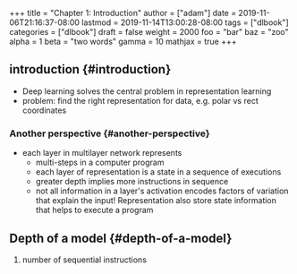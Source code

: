 +++
title = "Chapter 1: Introduction"
author = ["adam"]
date = 2019-11-06T21:16:37-08:00
lastmod = 2019-11-14T13:00:28-08:00
tags = ["dlbook"]
categories = ["dlbook"]
draft = false
weight = 2000
foo = "bar"
baz = "zoo"
alpha = 1
beta = "two words"
gamma = 10
mathjax = true
+++

## introduction {#introduction}

-   Deep learning solves the central problem in representation learning
-   problem: find the right representation for data, e.g. polar vs rect
    coordinates


### Another perspective {#another-perspective}

-   each layer in multilayer network represents
    -   multi-steps in a computer program
    -   each layer of representation is a state in a sequence of executions
    -   greater depth implies more instructions in sequence
    -   not all information in a layer's activation encodes factors of variation
        that explain the input!  Representation also store state information that
        helps to execute a program


## Depth of a model {#depth-of-a-model}

1.  number of sequential instructions
